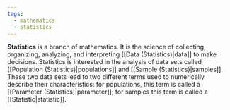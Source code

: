 ```yaml
---
tags:
  - mathematics
  - statistics
---
```

**Statistics** is a branch of mathematics. It is the science of collecting, organizing, analyzing, and interpreting [[Data (Statistics)|data]] to make decisions. Statistics is interested in the analysis of data sets called [[Population (Statistics)|populations]] and [[Sample (Statistics)|samples]].  These two data sets lead to two different terms used to numerically describe their characteristics: for populations, this term is called a [[Parameter (Statistics)|parameter]]; for samples this term is called a [[Statistic|statistic]].
